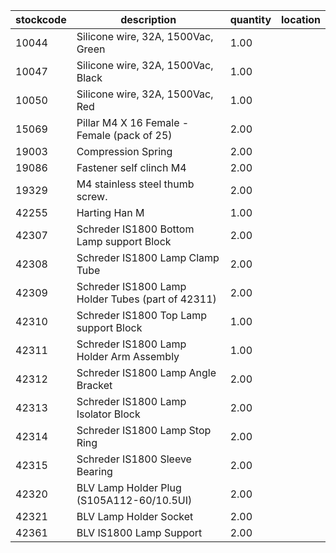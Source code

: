 |stockcode|description|quantity|location|
|---------|-----------|--------|--------|
|10044|Silicone wire, 32A, 1500Vac, Green|1.00||
|10047|Silicone wire, 32A, 1500Vac, Black|1.00||
|10050|Silicone wire, 32A, 1500Vac, Red|1.00||
|15069|Pillar M4 X 16 Female - Female (pack of 25)|2.00||
|19003|Compression Spring|2.00||
|19086|Fastener self clinch M4|2.00||
|19329|M4 stainless steel thumb screw.|2.00||
|42255|Harting Han M|1.00||
|42307|Schreder IS1800 Bottom Lamp support Block|2.00||
|42308|Schreder IS1800 Lamp Clamp Tube|2.00||
|42309|Schreder IS1800 Lamp Holder Tubes (part of 42311)|2.00||
|42310|Schreder IS1800 Top Lamp support Block|1.00||
|42311|Schreder IS1800 Lamp Holder Arm Assembly|1.00||
|42312|Schreder IS1800 Lamp Angle Bracket|2.00||
|42313|Schreder IS1800 Lamp Isolator Block|2.00||
|42314|Schreder IS1800 Lamp Stop Ring|2.00||
|42315|Schreder IS1800 Sleeve Bearing|2.00||
|42320|BLV Lamp Holder Plug (S105A112-60/10.5UI)|2.00||
|42321|BLV Lamp Holder Socket|2.00||
|42361|BLV IS1800 Lamp Support|2.00||
